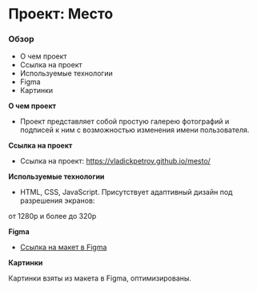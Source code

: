 # Проект: Место

### Обзор

* О чем проект
* Ссылка на проект
* Используемые технологии
* Figma
* Картинки

**О чем проект**

* Проект представляет собой простую галерею фотографий и подписей к ним с возможностью изменения имени пользователя.

**Ссылка на проект**

* Ссылка на проект: https://vladickpetrov.github.io/mesto/

**Используемые технологии**

* HTML, CSS, JavaScript. Присутствует адаптивный дизайн под разрешения экранов:

от 1280p и более до 320p

**Figma**

* [Ссылка на макет в Figma](https://www.figma.com/file/2cn9N9jSkmxD84oJik7xL7/JavaScript.-Sprint-4?node-id=0%3A1)

**Картинки**

Картинки взяты из макета в Figma, оптимизированы.
